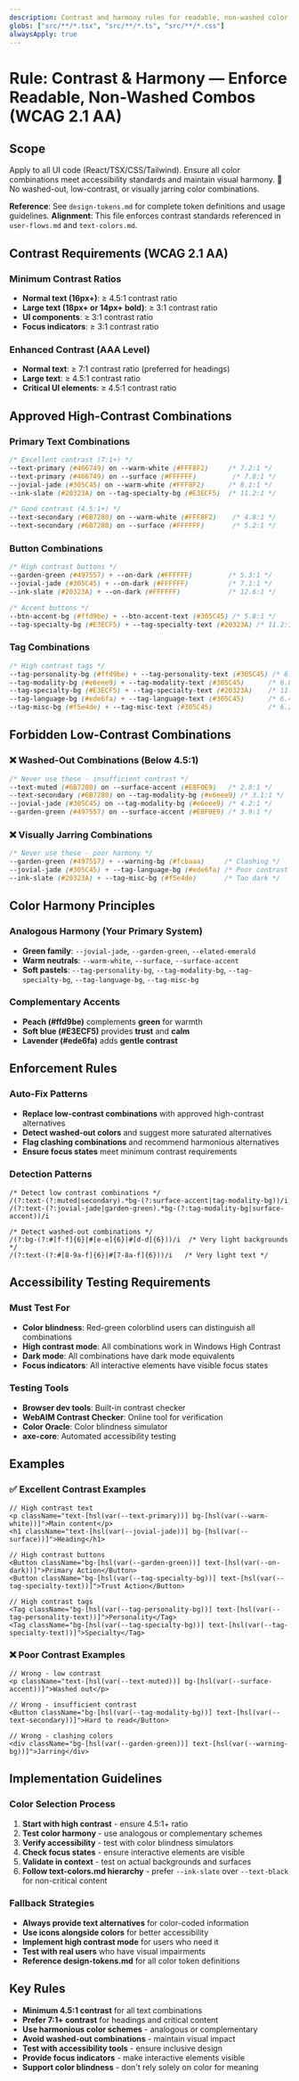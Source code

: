 ```yaml
---
description: Contrast and harmony rules for readable, non-washed color combinations (WCAG 2.1 AA)
globs: ["src/**/*.tsx", "src/**/*.ts", "src/**/*.css"]
alwaysApply: true
---
```


# Rule: Contrast & Harmony — Enforce Readable, Non-Washed Combos (WCAG 2.1 AA)

## Scope
Apply to all UI code (React/TSX/CSS/Tailwind). Ensure all color combinations meet accessibility standards and maintain visual harmony.
🚫 No washed-out, low-contrast, or visually jarring color combinations.

**Reference**: See `design-tokens.md` for complete token definitions and usage guidelines.
**Alignment**: This file enforces contrast standards referenced in `user-flows.md` and `text-colors.md`.

## Contrast Requirements (WCAG 2.1 AA)

### Minimum Contrast Ratios
- **Normal text (16px+)**: ≥ 4.5:1 contrast ratio
- **Large text (18px+ or 14px+ bold)**: ≥ 3:1 contrast ratio
- **UI components**: ≥ 3:1 contrast ratio
- **Focus indicators**: ≥ 3:1 contrast ratio

### Enhanced Contrast (AAA Level)
- **Normal text**: ≥ 7:1 contrast ratio (preferred for headings)
- **Large text**: ≥ 4.5:1 contrast ratio
- **Critical UI elements**: ≥ 4.5:1 contrast ratio

## Approved High-Contrast Combinations

### Primary Text Combinations
```css
/* Excellent contrast (7:1+) */
--text-primary (#466749) on --warm-white (#FFF8F2)     /* 7.2:1 */
--text-primary (#466749) on --surface (#FFFFFF)         /* 7.8:1 */
--jovial-jade (#305C45) on --warm-white (#FFF8F2)      /* 8.1:1 */
--ink-slate (#20323A) on --tag-specialty-bg (#E3ECF5)  /* 11.2:1 */

/* Good contrast (4.5:1+) */
--text-secondary (#6B7280) on --warm-white (#FFF8F2)    /* 4.8:1 */
--text-secondary (#6B7280) on --surface (#FFFFFF)       /* 5.2:1 */
```

### Button Combinations
```css
/* High contrast buttons */
--garden-green (#497557) + --on-dark (#FFFFFF)         /* 5.3:1 */
--jovial-jade (#305C45) + --on-dark (#FFFFFF)          /* 7.1:1 */
--ink-slate (#20323A) + --on-dark (#FFFFFF)            /* 12.6:1 */

/* Accent buttons */
--btn-accent-bg (#ffd9be) + --btn-accent-text (#305C45) /* 5.8:1 */
--tag-specialty-bg (#E3ECF5) + --tag-specialty-text (#20323A) /* 11.2:1 */
```

### Tag Combinations
```css
/* High contrast tags */
--tag-personality-bg (#ffd9be) + --tag-personality-text (#305C45) /* 6.1:1 */
--tag-modality-bg (#e6eee9) + --tag-modality-text (#305C45)      /* 6.8:1 */
--tag-specialty-bg (#E3ECF5) + --tag-specialty-text (#20323A)    /* 11.2:1 */
--tag-language-bg (#ede6fa) + --tag-language-text (#305C45)      /* 6.4:1 */
--tag-misc-bg (#f5e4de) + --tag-misc-text (#305C45)              /* 6.2:1 */
```

## Forbidden Low-Contrast Combinations

### ❌ Washed-Out Combinations (Below 4.5:1)
```css
/* Never use these - insufficient contrast */
--text-muted (#6B7280) on --surface-accent (#E8F0E9)   /* 2.8:1 */
--text-secondary (#6B7280) on --tag-modality-bg (#e6eee9) /* 3.1:1 */
--jovial-jade (#305C45) on --tag-modality-bg (#e6eee9) /* 4.2:1 */
--garden-green (#497557) on --surface-accent (#E8F0E9) /* 3.9:1 */
```

### ❌ Visually Jarring Combinations
```css
/* Never use these - poor harmony */
--garden-green (#497557) + --warning-bg (#fcbaaa)     /* Clashing */
--jovial-jade (#305C45) + --tag-language-bg (#ede6fa) /* Poor contrast */
--ink-slate (#20323A) + --tag-misc-bg (#f5e4de)       /* Too dark */
```

## Color Harmony Principles

### Analogous Harmony (Your Primary System)
- **Green family**: `--jovial-jade`, `--garden-green`, `--elated-emerald`
- **Warm neutrals**: `--warm-white`, `--surface`, `--surface-accent`
- **Soft pastels**: `--tag-personality-bg`, `--tag-modality-bg`, `--tag-specialty-bg`, `--tag-language-bg`, `--tag-misc-bg`

### Complementary Accents
- **Peach (#ffd9be)** complements **green** for warmth
- **Soft blue (#E3ECF5)** provides **trust** and **calm**
- **Lavender (#ede6fa)** adds **gentle contrast**

## Enforcement Rules

### Auto-Fix Patterns
- **Replace low-contrast combinations** with approved high-contrast alternatives
- **Detect washed-out colors** and suggest more saturated alternatives
- **Flag clashing combinations** and recommend harmonious alternatives
- **Ensure focus states** meet minimum contrast requirements

### Detection Patterns
```regex
/* Detect low contrast combinations */
/(?:text-(?:muted|secondary).*bg-(?:surface-accent|tag-modality-bg))/i
/(?:text-(?:jovial-jade|garden-green).*bg-(?:tag-modality-bg|surface-accent))/i

/* Detect washed-out combinations */
/(?:bg-(?:#[f-f]{6}|#[e-e]{6}|#[d-d]{6}))/i  /* Very light backgrounds */
/(?:text-(?:#[8-9a-f]{6}|#[7-8a-f]{6}))/i   /* Very light text */
```

## Accessibility Testing Requirements

### Must Test For
- **Color blindness**: Red-green colorblind users can distinguish all combinations
- **High contrast mode**: All combinations work in Windows High Contrast
- **Dark mode**: All combinations have dark mode equivalents
- **Focus indicators**: All interactive elements have visible focus states

### Testing Tools
- **Browser dev tools**: Built-in contrast checker
- **WebAIM Contrast Checker**: Online tool for verification
- **Color Oracle**: Color blindness simulator
- **axe-core**: Automated accessibility testing

## Examples

### ✅ Excellent Contrast Examples
```tsx
// High contrast text
<p className="text-[hsl(var(--text-primary))] bg-[hsl(var(--warm-white))]">Main content</p>
<h1 className="text-[hsl(var(--jovial-jade))] bg-[hsl(var(--surface))]">Heading</h1>

// High contrast buttons
<Button className="bg-[hsl(var(--garden-green))] text-[hsl(var(--on-dark))]">Primary Action</Button>
<Button className="bg-[hsl(var(--tag-specialty-bg))] text-[hsl(var(--tag-specialty-text))]">Trust Action</Button>

// High contrast tags
<Tag className="bg-[hsl(var(--tag-personality-bg))] text-[hsl(var(--tag-personality-text))]">Personality</Tag>
<Tag className="bg-[hsl(var(--tag-specialty-bg))] text-[hsl(var(--tag-specialty-text))]">Specialty</Tag>
```

### ❌ Poor Contrast Examples
```tsx
// Wrong - low contrast
<p className="text-[hsl(var(--text-muted))] bg-[hsl(var(--surface-accent))]">Washed out</p>

// Wrong - insufficient contrast
<Button className="bg-[hsl(var(--tag-modality-bg))] text-[hsl(var(--text-secondary))]">Hard to read</Button>

// Wrong - clashing colors
<div className="bg-[hsl(var(--garden-green))] text-[hsl(var(--warning-bg))]">Jarring</div>
```

## Implementation Guidelines

### Color Selection Process
1. **Start with high contrast** - ensure 4.5:1+ ratio
2. **Test color harmony** - use analogous or complementary schemes
3. **Verify accessibility** - test with color blindness simulators
4. **Check focus states** - ensure interactive elements are visible
5. **Validate in context** - test on actual backgrounds and surfaces
6. **Follow text-colors.md hierarchy** - prefer `--ink-slate` over `--text-black` for non-critical content

### Fallback Strategies
- **Always provide text alternatives** for color-coded information
- **Use icons alongside colors** for better accessibility
- **Implement high contrast mode** for users who need it
- **Test with real users** who have visual impairments
- **Reference design-tokens.md** for all color token definitions

## Key Rules
- **Minimum 4.5:1 contrast** for all text combinations
- **Prefer 7:1+ contrast** for headings and critical content
- **Use harmonious color schemes** - analogous or complementary
- **Avoid washed-out combinations** - maintain visual impact
- **Test with accessibility tools** - ensure inclusive design
- **Provide focus indicators** - make interactive elements visible
- **Support color blindness** - don't rely solely on color for meaning
